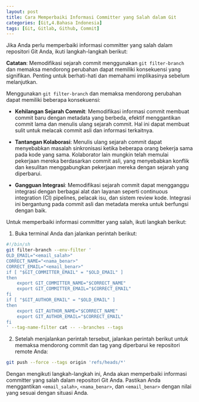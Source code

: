 ```yaml
---
layout: post
title: Cara Memperbaiki Informasi Committer yang Salah dalam Git
categories: [Git,4.Bahasa Indonesia]
tags: [Git, Gitlab, Github, Commit]
---
```


Jika Anda perlu memperbaiki informasi committer yang salah dalam repositori Git Anda, ikuti langkah-langkah berikut:

**Catatan**: Memodifikasi sejarah commit menggunakan `git filter-branch` dan memaksa mendorong perubahan dapat memiliki konsekuensi yang signifikan. Penting untuk berhati-hati dan memahami implikasinya sebelum melanjutkan.

Menggunakan `git filter-branch` dan memaksa mendorong perubahan dapat memiliki beberapa konsekuensi:

- **Kehilangan Sejarah Commit**: Memodifikasi informasi commit membuat commit baru dengan metadata yang berbeda, efektif menggantikan commit lama dan menulis ulang sejarah commit. Hal ini dapat membuat sulit untuk melacak commit asli dan informasi terkaitnya.

- **Tantangan Kolaborasi**: Menulis ulang sejarah commit dapat menyebabkan masalah sinkronisasi ketika beberapa orang bekerja sama pada kode yang sama. Kolaborator lain mungkin telah memulai pekerjaan mereka berdasarkan commit asli, yang menyebabkan konflik dan kesulitan menggabungkan pekerjaan mereka dengan sejarah yang diperbarui.

- **Gangguan Integrasi**: Memodifikasi sejarah commit dapat mengganggu integrasi dengan berbagai alat dan layanan seperti continuous integration (CI) pipelines, pelacak isu, dan sistem review kode. Integrasi ini bergantung pada commit asli dan metadata mereka untuk berfungsi dengan baik.

Untuk memperbaiki informasi committer yang salah, ikuti langkah berikut:

1. Buka terminal Anda dan jalankan perintah berikut:
```bash
#!/bin/sh
git filter-branch --env-filter '
OLD_EMAIL="<email_salah>"
CORRECT_NAME="<nama_benar>"
CORRECT_EMAIL="<email_benar>"
if [ "$GIT_COMMITTER_EMAIL" = "$OLD_EMAIL" ]
then
    export GIT_COMMITTER_NAME="$CORRECT_NAME"
    export GIT_COMMITTER_EMAIL="$CORRECT_EMAIL"
fi
if [ "$GIT_AUTHOR_EMAIL" = "$OLD_EMAIL" ]
then
    export GIT_AUTHOR_NAME="$CORRECT_NAME"
    export GIT_AUTHOR_EMAIL="$CORRECT_EMAIL"
fi
' --tag-name-filter cat -- --branches --tags
```

2. Setelah menjalankan perintah tersebut, jalankan perintah berikut untuk memaksa mendorong commit dan tag yang diperbarui ke repositori remote Anda:
```bash
git push --force --tags origin 'refs/heads/*'
```

Dengan mengikuti langkah-langkah ini, Anda akan memperbaiki informasi committer yang salah dalam repositori Git Anda. Pastikan Anda menggantikan `<email_salah>`, `<nama_benar>`, dan `<email_benar>` dengan nilai yang sesuai dengan situasi Anda.